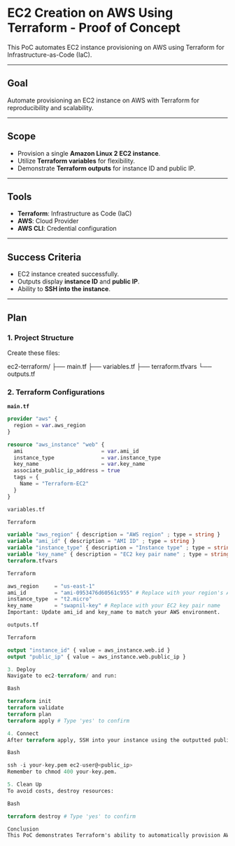 # EC2 Creation on AWS Using Terraform - Proof of Concept

This PoC automates EC2 instance provisioning on AWS using Terraform for Infrastructure-as-Code (IaC).

---

## Goal

Automate provisioning an EC2 instance on AWS with Terraform for reproducibility and scalability.

---

## Scope

* Provision a single **Amazon Linux 2 EC2 instance**.
* Utilize **Terraform variables** for flexibility.
* Demonstrate **Terraform outputs** for instance ID and public IP.

---

## Tools

* **Terraform**: Infrastructure as Code (IaC)
* **AWS**: Cloud Provider
* **AWS CLI**: Credential configuration

---

## Success Criteria

* EC2 instance created successfully.
* Outputs display **instance ID** and **public IP**.
* Ability to **SSH into the instance**.

---

## Plan

### 1. Project Structure

Create these files:

ec2-terraform/
├── main.tf
├── variables.tf
├── terraform.tfvars
└── outputs.tf


### 2. Terraform Configurations

**`main.tf`**

```terraform
provider "aws" {
  region = var.aws_region
}

resource "aws_instance" "web" {
  ami                         = var.ami_id
  instance_type               = var.instance_type
  key_name                    = var.key_name
  associate_public_ip_address = true
  tags = {
    Name = "Terraform-EC2"
  }
}

variables.tf

Terraform

variable "aws_region" { description = "AWS region" ; type = string }
variable "ami_id" { description = "AMI ID" ; type = string }
variable "instance_type" { description = "Instance type" ; type = string ; default = "t2.micro" }
variable "key_name" { description = "EC2 key pair name" ; type = string }
terraform.tfvars

Terraform

aws_region     = "us-east-1"
ami_id         = "ami-0953476d60561c955" # Replace with your region's Amazon Linux 2 AMI
instance_type  = "t2.micro"
key_name       = "swapnil-key" # Replace with your EC2 key pair name
Important: Update ami_id and key_name to match your AWS environment.

outputs.tf

Terraform

output "instance_id" { value = aws_instance.web.id }
output "public_ip" { value = aws_instance.web.public_ip }

3. Deploy
Navigate to ec2-terraform/ and run:

Bash

terraform init
terraform validate
terraform plan
terraform apply # Type 'yes' to confirm

4. Connect
After terraform apply, SSH into your instance using the outputted public IP:

Bash

ssh -i your-key.pem ec2-user@<public_ip>
Remember to chmod 400 your-key.pem.

5. Clean Up
To avoid costs, destroy resources:

Bash

terraform destroy # Type 'yes' to confirm

Conclusion
This PoC demonstrates Terraform's ability to automatically provision AWS infrastructure, manage state, and provide a reusable setup.
